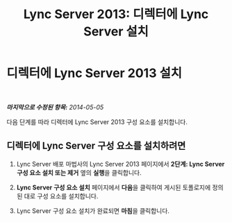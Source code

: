 ﻿---
title: 'Lync Server 2013: 디렉터에 Lync Server 설치'
TOCTitle: 디렉터에 Lync Server 2013 설치
ms:assetid: 0e42803d-4160-4824-a107-a7086a75c534
ms:mtpsurl: https://technet.microsoft.com/ko-kr/library/Gg398183(v=OCS.15)
ms:contentKeyID: 49302806
ms.date: 08/10/2015
mtps_version: v=OCS.15
ms.translationtype: HT
---

# 디렉터에 Lync Server 2013 설치

 

_**마지막으로 수정된 항목:** 2014-05-05_

다음 단계를 따라 디렉터에 Lync Server 2013 구성 요소를 설치합니다.

## 디렉터에 Lync Server 구성 요소를 설치하려면

1.  Lync Server 배포 마법사의 Lync Server 2013 페이지에서 **2단계: Lync Server 구성 요소 설치 또는 제거** 옆의 **실행**을 클릭합니다.

2.  **Lync Server 구성 요소 설치** 페이지에서 **다음**을 클릭하여 게시된 토폴로지에 정의된 대로 구성 요소를 설치합니다.

3.  Lync Server 구성 요소 설치가 완료되면 **마침**을 클릭합니다.

